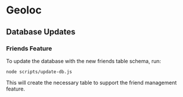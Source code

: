 # Geoloc

## Database Updates

### Friends Feature
To update the database with the new friends table schema, run:
```
node scripts/update-db.js
```

This will create the necessary table to support the friend management feature.


